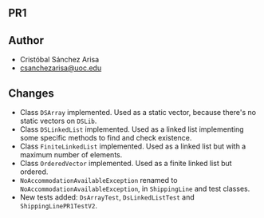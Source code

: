 ## PR1

## Author
- Cristóbal Sánchez Arisa
- csanchezarisa@uoc.edu

## Changes
- Class `DSArray` implemented. Used as a static vector, because there's no static vectors on `DSLib`.
- Class `DSLinkedList` implemented. Used as a linked list implementing some specific methods to find and check
  existence.
- Class `FiniteLinkedList` implemented. Used as a linked list but with a maximum number of elements.
- Class `OrderedVector` implemented. Used as a finite linked list but ordered.
- `NoAccommodationAvailableException` renamed to `NoAccommodationAvailableException`, in `ShippingLine` and test
  classes.
- New tests added: `DsArrayTest`, `DsLinkedListTest` and `ShippingLinePR1TestV2`.